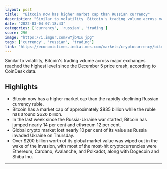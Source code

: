 ```yaml
---
layout: post
title:  "Bitcoin now has higher market cap than Russian currency"
description: "Similar to volatility, Bitcoin's trading volume across major exchanges reached the highest level since the December 5 price crash, according to CoinDesk data."
date: "2022-03-04 07:18:43"
categories: ['currency', 'russian', 'trading']
score: 296
image: "https://i.imgur.com/wYjbNIu.jpg"
tags: ['currency', 'russian', 'trading']
link: "https://economictimes.indiatimes.com/markets/cryptocurrency/bitcoin-now-has-higher-market-cap-than-russian-currency/articleshow/89965723.cms"
---
```


Similar to volatility, Bitcoin's trading volume across major exchanges reached the highest level since the December 5 price crash, according to CoinDesk data.

## Highlights

- Bitcoin now has a higher market cap than the rapidly-declining Russian currency ruble.
- Bitcoin has a market cap of approximately $835 billion while the ruble has around $626 billion.
- In the last week since the Russia-Ukraine war started, Bitcoin has jumped nearly 14 per cent and ethereum 12 per cent.
- Global crypto market lost nearly 10 per cent of its value as Russia invaded Ukraine on Thursday.
- Over $200 billion worth of its global market value was wiped out in the wake of the invasion, with most of the most-hit cryptocurrencies were Ethereum, Cardano, Avalanche, and Polkadot, along with Dogecoin and Shiba Inu.

---
